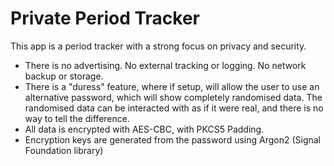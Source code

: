 Private Period Tracker
======================

This app is a period tracker with a strong focus on privacy and security.

- There is no advertising. No external tracking or logging. No network backup or storage.
- There is a "duress" feature, where if setup, will allow the user to use an alternative password,
  which will show completely randomised data.
  The randomised data can be interacted with as if it were real, and there is no way to tell the
  difference.
- All data is encrypted with AES-CBC, with PKCS5 Padding.
- Encryption keys are generated from the password using Argon2 (Signal Foundation library)
